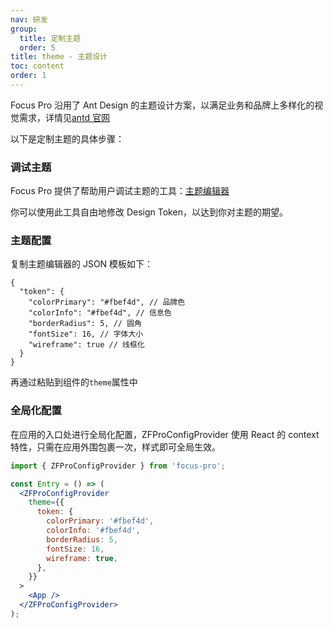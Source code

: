 ```yaml
---
nav: 研发
group:
  title: 定制主题
  order: 5
title: theme - 主题设计
toc: content
order: 1
---
```


Focus Pro 沿用了 Ant Design 的主题设计方案，以满足业务和品牌上多样化的视觉需求，详情见[antd 官网](https://ant.design/docs/react/customize-theme-cn)

以下是定制主题的具体步骤：

### 调试主题

Focus Pro 提供了帮助用户调试主题的工具：[主题编辑器](/theme-editor)

你可以使用此工具自由地修改 Design Token，以达到你对主题的期望。

### 主题配置

复制主题编辑器的 JSON 模板如下：

```
{
  "token": {
    "colorPrimary": "#fbef4d", // 品牌色
    "colorInfo": "#fbef4d", // 信息色
    "borderRadius": 5, // 圆角
    "fontSize": 16, // 字体大小
    "wireframe": true // 线框化
  }
}
```

再通过粘贴到组件的`theme`属性中

### 全局化配置

在应用的入口处进行全局化配置，ZFProConfigProvider 使用 React 的 context 特性，只需在应用外围包裹一次，样式即可全局生效。

```jsx | pure
import { ZFProConfigProvider } from 'focus-pro';

const Entry = () => (
  <ZFProConfigProvider
    theme={{
      token: {
        colorPrimary: '#fbef4d',
        colorInfo: '#fbef4d',
        borderRadius: 5,
        fontSize: 16,
        wireframe: true,
      },
    }}
  >
    <App />
  </ZFProConfigProvider>
);
```

<code src="./demos/themeSchemaForm.tsx"><code>
